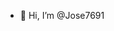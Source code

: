 - 👋 Hi, I’m @Jose7691

<!---
Jose7691/Jose7691 is a ✨ special ✨ repository because its `README.md` (this file) appears on your GitHub profile.
You can click the Preview link to take a look at your changes.
--->
